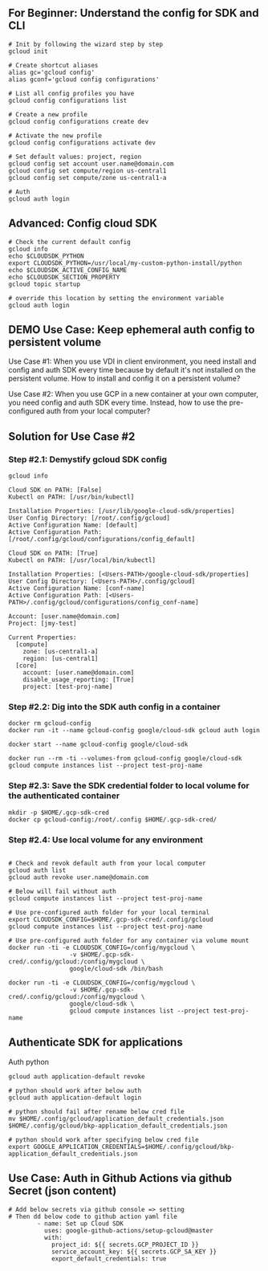 ## For Beginner: Understand the config for SDK and CLI

```
# Init by following the wizard step by step
gcloud init

# Create shortcut aliases
alias gc='gcloud config'
alias gconf='gcloud config configurations'

# List all config profiles you have
gcloud config configurations list

# Create a new profile
gcloud config configurations create dev

# Activate the new profile
gcloud config configurations activate dev

# Set default values: project, region
gcloud config set account user.name@domain.com 
gcloud config set compute/region us-central1
gcloud config set compute/zone us-central1-a

# Auth
gcloud auth login
```

## Advanced: Config cloud SDK

```
# Check the current default config
gcloud info
echo $CLOUDSDK_PYTHON
export CLOUDSDK_PYTHON=/usr/local/my-custom-python-install/python
echo $CLOUDSDK_ACTIVE_CONFIG_NAME
echo $CLOUDSDK_SECTION_PROPERTY
gcloud topic startup

# override this location by setting the environment variable
gcloud auth login

```

## DEMO Use Case: Keep ephemeral auth config to persistent volume
Use Case #1: When you use VDI in client environment, you need install and config and auth SDK every time because by default it's not installed on the persistent volume. How to install and config it on a persistent volume?

Use Case #2: When you use GCP in a new container at your own computer, you need config and auth SDK every time. Instead, how to use the pre-configured auth from your local computer?

## Solution for Use Case #2

### Step #2.1: Demystify gcloud SDK config

```
gcloud info

Cloud SDK on PATH: [False]
Kubectl on PATH: [/usr/bin/kubectl]

Installation Properties: [/usr/lib/google-cloud-sdk/properties]
User Config Directory: [/root/.config/gcloud]
Active Configuration Name: [default]
Active Configuration Path: [/root/.config/gcloud/configurations/config_default]

Cloud SDK on PATH: [True]
Kubectl on PATH: [/usr/local/bin/kubectl]

Installation Properties: [<Users-PATH>/google-cloud-sdk/properties]
User Config Directory: [<Users-PATH>/.config/gcloud]
Active Configuration Name: [conf-name]
Active Configuration Path: [<Users-PATH>/.config/gcloud/configurations/config_conf-name]

Account: [user.name@domain.com]
Project: [jmy-test]

Current Properties:
  [compute]
    zone: [us-central1-a]
    region: [us-central1]
  [core]
    account: [user.name@domain.com]
    disable_usage_reporting: [True]
    project: [test-proj-name]
```
### Step #2.2: Dig into the SDK auth config in a container
```
docker rm gcloud-config
docker run -it --name gcloud-config google/cloud-sdk gcloud auth login

docker start --name gcloud-config google/cloud-sdk

docker run --rm -ti --volumes-from gcloud-config google/cloud-sdk gcloud compute instances list --project test-proj-name
```

### Step #2.3: Save the SDK credential folder to local volume for the authenticated container
```
mkdir -p $HOME/.gcp-sdk-cred
docker cp gcloud-config:/root/.config $HOME/.gcp-sdk-cred/
```

### Step #2.4: Use local volume for any environment
```

# Check and revok default auth from your local computer
gcloud auth list
gcloud auth revoke user.name@domain.com

# Below will fail without auth
gcloud compute instances list --project test-proj-name

# Use pre-configured auth folder for your local terminal
export CLOUDSDK_CONFIG=$HOME/.gcp-sdk-cred/.config/gcloud
gcloud compute instances list --project test-proj-name

# Use pre-configured auth folder for any container via volume mount
docker run -ti -e CLOUDSDK_CONFIG=/config/mygcloud \
                 -v $HOME/.gcp-sdk-cred/.config/gcloud:/config/mygcloud \
                 google/cloud-sdk /bin/bash

docker run -ti -e CLOUDSDK_CONFIG=/config/mygcloud \
                 -v $HOME/.gcp-sdk-cred/.config/gcloud:/config/mygcloud \
                 google/cloud-sdk \
                 gcloud compute instances list --project test-proj-name                 
```

## Authenticate SDK for applications 

Auth python 
```
gcloud auth application-default revoke

# python should work after below auth
gcloud auth application-default login 

# python should fail after rename below cred file
mv $HOME/.config/gcloud/application_default_credentials.json $HOME/.config/gcloud/bkp-application_default_credentials.json

# python should work after specifying below cred file
export GOOGLE_APPLICATION_CREDENTIALS=$HOME/.config/gcloud/bkp-application_default_credentials.json

```


## Use Case: Auth in Github Actions via github Secret (json content)

```
# Add below secrets via github console => setting 
# Then dd below code to github action yaml file
        - name: Set up Cloud SDK
          uses: google-github-actions/setup-gcloud@master
          with:
            project_id: ${{ secrets.GCP_PROJECT_ID }}
            service_account_key: ${{ secrets.GCP_SA_KEY }}
            export_default_credentials: true
```
